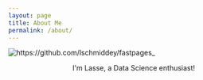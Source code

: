 ```yaml
---
layout: page
title: About Me
permalink: /about/
---
```


![]({{site.baseurl}}/images/logo.png "https://github.com/lschmiddey/fastpages_")

<p style="text-align: center;"> I'm Lasse, a Data Science enthusiast! </p>
